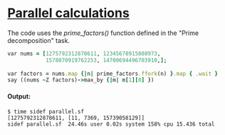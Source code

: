 [1]: https://rosettacode.org/wiki/Parallel_calculations

# [Parallel calculations][1]

The code uses the *prime\_factors()* function defined in the "Prime decomposition" task.

```ruby
var nums = [1275792312878611, 12345678915808973,
            1578070919762253, 14700694496703910,];
 
var factors = nums.map {|n| prime_factors.ffork(n) }.map { .wait }
say ((nums ~Z factors)->max_by {|m| m[1][0] })
```

#### Output:
```
$ time sidef parallel.sf
[1275792312878611, [11, 7369, 15739058129]]
sidef parallel.sf  24.46s user 0.02s system 158% cpu 15.436 total
```